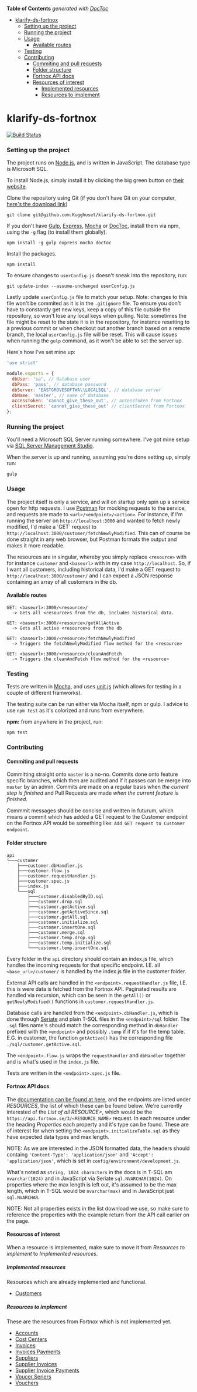 <!-- START doctoc generated TOC please keep comment here to allow auto update -->
<!-- DON'T EDIT THIS SECTION, INSTEAD RE-RUN doctoc TO UPDATE -->
**Table of Contents**  *generated with [DocToc](https://github.com/thlorenz/doctoc)*

- [klarify-ds-fortnox](#klarify-ds-fortnox)
    - [Setting up the project](#setting-up-the-project)
    - [Running the project](#running-the-project)
    - [Usage](#usage)
      - [Available routes](#available-routes)
    - [Testing](#testing)
    - [Contributing](#contributing)
      - [Commiting and pull requests](#commiting-and-pull-requests)
      - [Folder structure](#folder-structure)
      - [Fortnox API docs](#fortnox-api-docs)
      - [Resources of interest](#resources-of-interest)
        - [Implemented resources](#implemented-resources)
        - [Resources to implement](#resources-to-implement)

<!-- END doctoc generated TOC please keep comment here to allow auto update -->

# klarify-ds-fortnox 

[![Build Status](https://travis-ci.org/Kugghuset/klarify-ds-fortnox.svg)](https://travis-ci.org/Kugghuset/klarify-ds-fortnox)

### Setting up the project

The project runs on [Node.js](https://nodejs.org/en/), and is written in JavaScript. The database type is Microsoft SQL.

To install Node.js, simply install it by clicking the big green button on [their website](https://nodejs.org/en/).

Clone the repository using Git (if you don't have Git on your computer, [here's the download link](https://git-scm.com/download))

```
git clone git@github.com:Kugghuset/klarify-ds-fortnox.git
```

If you don't have [Gulp](http://gulpjs.com/), [Express](http://expressjs.com/), [Mocha](http://mochajs.org/) or [DocToc](https://github.com/thlorenz/doctoc), install them via npm, using the `-g` flag (to install them globally).

```
npm install -g gulp express mocha doctoc
```

Install the packages.

```
npm install
```

To ensure changes to `userConfig.js` doesn't sneak into the repository, run: 

```
git update-index --assume-unchanged userConfig.js
```

Lastly update `userConfig.js` file to match your setup.
Note: changes to this file won't be commited as it is in the `.gitignore` file. To ensure you don't have to constantly get new keys, keep a copy of this file outside the repository, so won't lose any local keys when pulling.
Note: sometimes the file might be reset to the state it is in the repository, for instance resetting to a previous commit or when checkout out another branch based on a remote branch, the local `userConfig.js` file will be reset. This will cause issues when running the `gulp` command, as it won't be able to set the server up.

Here's how I've set mine up:

```javascript
'use strict'

module.exports = {
  dbUser: 'sa', // database user
  dbPass: 'pass', // database password
  dbServer: 'EASTGROVESOFTWA\\LOCALSQL', // database server
  dbName: 'master', // name of database
  accessToken: 'cannot_give_these_out', // accessToken from Fortnox
  clientSecret: 'cannot_give_these_out' // clientSecret from Fortnox
};
```

### Running the project

You'll need a Microsoft SQL Server running somewhere. I've got mine setup via [SQL Server Management Studio](https://msdn.microsoft.com/library/mt238290.aspx).

When the server is up and running, assuming you're done setting up, simply run:

```
gulp
```

### Usage

The project itself is only a service, and will on startup only spin up a service open for http requests. I use [Postman](https://www.getpostman.com/) for mocking requests to the service, and requests are made to `<url>/<endpoint>/<action>`. For instance, if I'm running the server on `http://localhost:3000` and wanted to fetch newly modified, I'd make a ´GET´ request to `http://localhost:3000/customer/fetchNewlyModified`. This can of course be done straight in any web browser, but Postman formats the output and makes it more readable.

The resources are in singular, whereby you simply replace `<resource>` with for instance `customer` and `<baseurl>` with in my case `http://localhost`. So, if I want all customers, including historical data, I'd make a GET request to `http://localhost:3000/customer/` and I can expect a JSON response containing an array of all customers in the db.

#### Available routes

```
GET: <baseurl>:3000/<resource>/
  -> Gets all <resource>s from the db, includes historical data.

GET: <baseurl>:3000/<resource>/getAllActive
  -> Gets all active <resource>s from the db

GET: <baseurl>:3000/<resource>/fetchNewlyModified
  -> Triggers the fetchNewlyModified flow method for the <resource>

GET: <baseurl>:3000/<resource>/cleanAndFetch
  -> Triggers the cleanAndFetch flow method for the <resource>
```

### Testing

Tests are written in [Mocha](http://mochajs.org/), and uses [unit.js](http://unitjs.com/) (which allows for testing in a couple of different framworks).

The testing suite can be run either via Mocha itself, npm or gulp. I advice to use `npm test` as it's colorized and runs from everywhere.

**npm:** from anywhere in the project, run:
```
npm test
```

### Contributing

#### Commiting and pull requests

Committing straight onto `master` is a no-no. Commits done onto feature specific branches, which then are audited and if it passes can be merge into `master` by an admin. Commits are made on a regular basis when *_the current step is finished_* and Pull Requests are made *when the current feature is finished*.

Commmit messages should be concise and written in futurum, which means a commit which has added a GET request to the Customer endpoint on the Fortnox API would be something like: `Add GET request to Customer endpoint`.

#### Folder structure

```
api
└───customer
    ├───customer.dbHandler.js
    ├───customer.flow.js
    ├───customer.requestHandler.js
    ├───customer.spec.js
    ├───index.js
    └───sql
        ├───customer.disabledByID.sql
        ├───customer.drop.sql
        ├───customer.getActive.sql
        ├───customer.getActiveSince.sql
        ├───customer.getAll.sql
        ├───customer.initialize.sql
        ├───customer.insertOne.sql
        ├───customer.merge.sql
        ├───customer.temp.drop.sql
        ├───customer.temp.initialize.sql
        └───customer.temp.insertOne.sql
```

Every folder in the `api` directory should contain an index.js file, which handles the incoming requests for that specific endpoint. I.E. all `<base_url>/customer/` is handled by the index.js file in the customer folder.

External API calls are handled in the `<endpoint>.requestHandler.js` file, I.E. this is were data is fetched from the Fortnox API. Paginated results are handled via recursion, which can be seen in the `getAll()` or `getNewlyModified()` functions in `customer.requestHandler.js`.

Database calls are handled from the `<endpoint>.dbHandler.js`, which is done through [Seriate](https://github.com/LeanKit-Labs/seriate) and plain T-SQL files in the `<endpoint>/sql` folder. The `.sql` files name's should match the corresponding method in `dbHandler` prefixed with the `<endpoint>` and possibly `.temp` if if it's for the temp table. E.G. in customer, the function `getActive()` has the corresponding file `./sql/customer.getActive.sql`.

The `<endpoint>.flow.js` wraps the `requestHandler` and `dbHandler` together and is what's used in the `index.js` file.

Tests are written in the `<endpoint>.spec.js` file.

#### Fortnox API docs

The [documentation can be found at here](http://developer.fortnox.se/documentation/), and the endpoints are listed under *RESOURCES*, the list of which these can be found below. We're currently interested of the _List of all RESOURCE>_, which would be the `https://api.fortnox.se/3/<RESOURCE_NAME>` request. In each resource under the heading *Properties* each property and it's type can be found. These are of interest for when setting the `<endpoint>.initializeTable.sql` as they have expected data types and max length.

NOTE: As we are interested in the JSON formatted data, the headers should containg `'Content-Type': 'application/json'` and `'Accept': 'application/json'`, which is set in `config/environment/development.js`.

What's noted as `string, 1024 characters` in the docs is in T-SQL am `nvarchar(1024)` and in JavaScript via Seriate `sql.NVARCHAR(1024)`. On properties where the max length is left out, it's assumed to be the max length, which in T-SQL would be `nvarchar(max)` and in JavaScript just `sql.NVARCHAR`.

NOTE: Not all properties exists in the list download we use, so make sure to reference the properties with the example return from the API call earlier on the page.

#### Resources of interest

When a resource is implemented, make sure to move it from *Resources to implement* to *Implemented resources*.

##### Implemented resources

Resources which are already implemented and functional.

 - [Customers](http://developer.fortnox.se/documentation/resources/customers/)

##### Resources to implement

These are the resources from Fortnox which is not implemented yet.

- [Accounts](http://developer.fortnox.se/documentation/resources/accounts/)
- [Cost Centers](http://developer.fortnox.se/documentation/resources/cost-centers/)
- [Invoices](http://developer.fortnox.se/documentation/resources/invoices/)
- [Invoices Payments](http://developer.fortnox.se/documentation/resources/invoice-payments/)
- [Suppliers](http://developer.fortnox.se/documentation/resources/suppliers/)
- [Supplier Invoices](http://developer.fortnox.se/documentation/resources/supplier-invoices/)
- [Supplier Invoice Payments](http://developer.fortnox.se/documentation/resources/supplier-invoice-payments/) 
- [Voucer Seriers](http://developer.fortnox.se/documentation/resources/voucher-series/)
- [Vouchers](http://developer.fortnox.se/documentation/resources/vouchers/)

